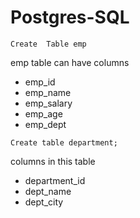 # Postgres-SQL
```Create  Table emp```

emp table can have columns 
- emp_id
- emp_name
- emp_salary
- emp_age
- emp_dept

```Create table department;```

columns in this table
-  department_id
-  dept_name
-  dept_city
